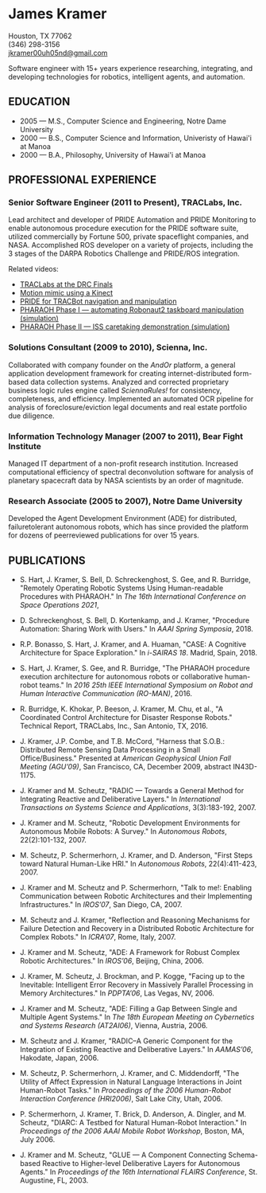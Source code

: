 # James Kramer

Houston, TX  77062<br>
(346) 298-3156<br>
jkramer00uh05nd@gmail.com<br>
<p>
Software engineer with 15+ years experience researching, integrating, and developing technologies for robotics, intelligent agents, and automation.


## EDUCATION

* 2005 &mdash; M.S., Computer Science and Engineering, Notre Dame University
* 2000 &mdash; B.S., Computer Science and Information, Univeristy of Hawai'i at Manoa
* 2000 &mdash; B.A., Philosophy, University of Hawai'i at Manoa


## PROFESSIONAL EXPERIENCE

### Senior Software Engineer (2011 to Present), TRACLabs, Inc.
Lead architect and developer of PRIDE Automation and PRIDE Monitoring to enable autonomous procedure execution for the PRIDE software suite, utilized commercially by Fortune 500, private spaceflight companies, and NASA. Accomplished ROS developer on a variety of projects, including the 3 stages of the DARPA Robotics Challenge and PRIDE/ROS integration.

Related videos:
* [TRACLabs at the DRC Finals](https://www.youtube.com/watch?v=LqtinDiT2xE)
* [Motion mimic using a Kinect](https://www.youtube.com/watch?v=LqtinDiT2xE)
* [PRIDE for TRACBot navigation and manipulation](https://www.youtube.com/watch?v=LqtinDiT2xE)
* [PHARAOH Phase I &mdash; automating Robonaut2 taskboard manipulation (simulation)](https://www.youtube.com/watch?v=LqtinDiT2xE)
* [PHARAOH Phase II &mdash; ISS caretaking demonstration (simulation)](https://www.youtube.com/watch?v=LqtinDiT2xE)

### Solutions Consultant (2009 to 2010), Scienna, Inc.
Collaborated with company founder on the _AndOr_ platform, a general application development framework for creating internet-distributed form-based data collection systems. Analyzed and corrected proprietary business logic rules engine called _SciennaRules!_ for consistency, completeness, and efficiency. Implemented an automated OCR pipeline for analysis of foreclosure/eviction legal documents and real estate portfolio due diligence.

### Information Technology Manager (2007 to 2011), Bear Fight Institute
Managed IT department of a non-profit research institution. Increased computational efficiency of spectral deconvolution software for analysis of planetary spacecraft data by NASA scientists by an order of magnitude.

### Research Associate (2005 to 2007), Notre Dame University
Developed the Agent Development Environment (ADE) for distributed, failure­tolerant autonomous robots, which has since provided the platform for dozens of peer­reviewed publications for over 15 years. 


## PUBLICATIONS
* S. Hart, J. Kramer, S. Bell, D. Schreckenghost, S. Gee, and R. Burridge, &quot;Remotely Operating Robotic Systems Using Human-readable Procedures with PHARAOH.&quot; In _The 16th International Conference on Space Operations 2021_,

* D. Schreckenghost, S. Bell, D. Kortenkamp, and J. Kramer, &quot;Procedure Automation: Sharing Work with Users.&quot; In _AAAI Spring Symposia_, 2018.

* R.P. Bonasso, S. Hart, J. Kramer, and A. Huaman, &quot;CASE: A Cognitive Architecture for Space Exploration.&quot; In _i-SAIRAS 18_. Madrid, Spain, 2018.

* S. Hart, J. Kramer, S. Gee, and R. Burridge, &quot;The PHARAOH procedure execution architecture for autonomous robots or collaborative human-robot teams.&quot; In _2016 25th IEEE International Symposium on Robot and Human Interactive Communication (RO-MAN)_, 2016.

* R. Burridge, K. Khokar, P. Beeson, J. Kramer, M. Chu, et al., &quot;A Coordinated Control Architecture for Disaster Response Robots.&quot; Technical Report, TRACLabs, Inc., San Antonio, TX, 2016.

* J. Kramer, J.P. Combe, and T.B. McCord, &quot;Harness that S.O.B.: Distributed Remote Sensing Data Processing in a Small Office/Business.&quot; Presented at _American Geophysical Union Fall Meeting (AGU’09)_, San Francisco, CA, December 2009, abstract IN43D-1175.

* J. Kramer and M. Scheutz, &quot;RADIC &mdash; Towards a General Method for Integrating Reactive and Deliberative Layers.&quot; In _International Transactions on Systems Science and Applications_, 3(3):183-192, 2007.

* J. Kramer and M. Scheutz, &quot;Robotic Development Environments for Autonomous Mobile Robots: A Survey.&quot; In _Autonomous Robots_, 22(2):101-132, 2007.

* M. Scheutz, P. Schermerhorn, J. Kramer, and D. Anderson, &quot;First Steps toward Natural Human-Like HRI.&quot; In _Autonomous Robots_, 22(4):411-423, 2007.

* J. Kramer and M. Scheutz and P. Schermerhorn, &quot;Talk to me!: Enabling Communication between Robotic Architectures and their Implementing Infrastructures.&quot; In _IROS’07_, San Diego, CA, 2007.

* M. Scheutz and J. Kramer, &quot;Reflection and Reasoning Mechanisms for Failure Detection and Recovery in a Distributed Robotic Architecture for Complex Robots.&quot; In _ICRA’07_, Rome, Italy, 2007.

* J. Kramer and M. Scheutz, &quot;ADE: A Framework for Robust Complex Robotic Architectures.&quot; In _IROS’06_, Beijing, China, 2006.

* J. Kramer, M. Scheutz, J. Brockman, and P. Kogge, &quot;Facing up to the Inevitable: Intelligent Error Recovery in Massively Parallel Processing in Memory Architectures.&quot; In _PDPTA’06_, Las Vegas, NV, 2006.

* J. Kramer and M. Scheutz, &quot;ADE: Filling a Gap Between Single and Multiple Agent Systems.&quot; In _The 18th European Meeting on Cybernetics and Systems Research (AT2AI06)_, Vienna, Austria, 2006.

* M. Scheutz and J. Kramer, &quot;RADIC–A Generic Component for the Integration of Existing Reactive and Deliberative Layers.&quot; In _AAMAS’06_, Hakodate, Japan, 2006.

* M. Scheutz, P. Schermerhorn, J. Kramer, and C. Middendorff, &quot;The Utility of Affect Expression in Natural Language Interactions in Joint Human-Robot Tasks.&quot; In _Proceedings of the 2006 Human-Robot Interaction Conference (HRI2006)_, Salt Lake City, Utah, 2006.

* P. Schermerhorn, J. Kramer, T. Brick, D. Anderson, A. Dingler, and M. Scheutz, &quot;DIARC: A Testbed for Natural Human-Robot Interaction.&quot; In _Proceedings of the 2006 AAAI Mobile Robot Workshop_, Boston, MA, July 2006.

* J. Kramer and M. Scheutz, &quot;GLUE &mdash; A Component Connecting Schema-based Reactive to Higher-level Deliberative Layers for Autonomous Agents.&quot; In _Proceedings of the 16th International FLAIRS Conference_, St. Augustine, FL, 2003.


